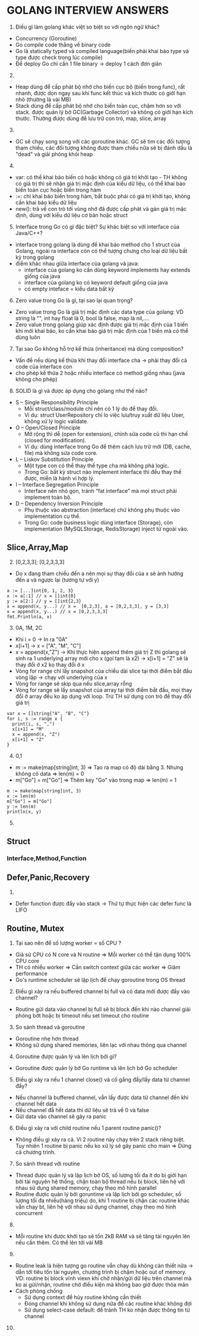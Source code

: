 # GOLANG INTERVIEW ANSWERS

1. <a name="common_1">Điều gì làm golang khác việt so biệt so với ngôn ngữ khác?</a> 
  - Concurrency (Goroutine)
  - Go compile code thẳng về binary code
  - Go là statically typed và compiled language(biến phải khai báo type và type được check trong lúc compile)
  - Để deploy Go chỉ cần 1 file binary -> deploy 1 cách đơn giản
2. <a name="common_2"></a>
  - Heap dùng để cấp phát bộ nhớ cho biến cục bộ (biến trong func), rất nhanh, được dọn ngay sau khi func kết thúc và kích thước có giới hạn nhỏ (thường là vài MB)
  - Stack dùng để cấp phát bộ nhớ cho biến toàn cục, chậm hơn so với stack. được quản lý bở GC(Garbage Collector) và không có giới hạn kích thước. Thường được dùng để lưu trữ con trỏ, map, slice, array
3. <a name="common_3"></a>
  - GC sẽ chạy song song với các goroutine khác. GC sẽ tìm các đối tượng tham chiếu, các đối tượng không được tham chiếu nữa sẽ bị đánh dấu là "dead" và giải phóng khỏi heap
4. <a name="common_4"></a>
  - var: có thể khai báo biến có hoặc không có giá trị khởi tạo - TH không có giá trị thì sẽ nhận giá trị mặc định của kiểu dữ liệu, có thể khai báo biến toàn cục hoặc biến trong hàm
  - :=: chỉ khai báo biến trong hàm, bắt buộc phải có giá trị khởi tạo, không cần khai báo kiểu dữ liệu
  - new(): trả về con trỏ tới vùng nhớ đã được cấp phát và gán giá trị mặc định, dùng với kiểu dữ liệu cơ bản hoặc struct
5. <a name="common_5">Interface trong Go có gì đặc biệt? Sự khác biệt so với interface của Java/C++?</a>
  - interface trong golang là dùng để khai báo method cho 1 struct của Golang, ngoài ra interface còn có thể tượng chưng cho loại dữ liệu bất kỳ trong golang
  - điểm khác nhau giữa interface của golang và java:
    - interface của golang ko cần dùng keyword implements hay extends giống của java
    - interface của golang ko có keyword default giống của java
    - có empty inteface = kiểu data bất kỳ
6. <a name="common_6">Zero value trong Go là gì, tại sao lại quan trọng?</a>
  - Zero value trong Go là giá trị mặc định các data type của golang: VD string là "", int hay float là 0, bool là false, map là nil,....
  - Zero value trong golang giúp xác định được giá trị mặc định của 1 biến khi mới khai báo, ko cần khai báo giá trị mặc định của 1 biến mà có thể dùng luôn
7. <a name="common_7"> Tại sao Go không hỗ trợ kế thừa (inheritance) mà dùng  composition?</a>
  - Vấn đề nếu dùng kế thừa khi thay đổi interface cha -> phải thay đổi cả code của interface con
  - cho phép kế thừa 2 hoặc nhiều interface có method giống nhau (java không cho phép)
8. <a name="common_8"> SOLID là gì và được áp dụng cho golang như thế nào?
  - S – Single Responsibility Principle
    - Mỗi struct/class/module chỉ nên có 1 lý do để thay đổi.
    - Ví dụ: struct UserRepository chỉ lo việc lưu/truy xuất dữ liệu User, không xử lý logic validate.
  - O – Open/Closed Principle
    - Mở rộng thì dễ (open for extension), chỉnh sửa code cũ thì hạn chế (closed for modification).
    - Ví dụ: dùng interface trong Go để thêm cách lưu trữ mới (DB, cache, file) mà không sửa code core. 
  - L – Liskov Substitution Principle
    - Một type con có thể thay thế type cha mà không phá logic.
    - Trong Go: bất kỳ struct nào implement interface thì đều thay thế được, miễn là hành vi hợp lý. 
  - I – Interface Segregation Principle
    - Interface nên nhỏ gọn, tránh “fat interface” mà mọi struct phải implement toàn bộ. 
  - D – Dependency Inversion Principle
    - Phụ thuộc vào abstraction (interface) chứ không phụ thuộc vào implementation cụ thể.
    - Trong Go: code business logic dùng interface (Storage), còn implementation (MySQLStorage, RedisStorage) inject từ ngoài vào. 
## Slice,Array,Map
2. <a name="slice_2">[0,2,3,3]; [0,2,3,3,3]</a>
- Do x đang tham chiếu đến a  nên mọi sự thay đổi của x sẽ ảnh hưởng đến a và ngược lại (tương tự với y)
```
a := [...]int{0, 1, 2, 3}
x := a[:1] // x = []int{0}
y := a[2:] // y = []int{2,3}
x = append(x, y...) // x =  [0,2,3], a = [0,2,3,3], y = [3,3]
x = append(x, y...) // x = [0,2,3,3,3]
fmt.Println(a, x)
```
3. <a name="slice_3">0A, 1M, 2C</a>
- Khi i = 0 -> In ra "0A"
- x[i+1] -> x = ["A", "M", "C"]
- x = append(x,"Z") -> Khi thực hiện append thêm giá trị Z thì golang sẽ sinh ra 1 underlying array mới cho x (gọi tạm là x2) ->  x[i+1] = "Z" sẽ là thay đổi ở x2 ko thay đổi ở x
- Vòng for range chỉ lấy snapshot của chiều dài slice tại thời điểm bắt đầu vòng lặp -> chạy với underlying của x
- Vòng for range sẽ skip qua nếu slice,array rỗng
- Vòng for range sẽ lấy snapshot của array tại thời điểm bắt đầu, mọi thay đổi ở array đều ko áp dụng với loop. Trừ TH sử dụng con trỏ để thay đổi giá trị
```
var x = []string{"A", "B", "C"}
for i, s := range x {
  print(i, s, ",")
  x[i+1] = "M"
  x = append(x, "Z")
  x[i+1] = "Z"
}
```
4. <a name="slice_3">0,1</a>
- m := make(map[string]int, 3) => Tạo ra map có độ dài bằng 3. Nhưng không có data => len(m) = 0
- m["Go"] = m["Go"] => Thêm key "Go" vào trong map => len(m) = 1
```
m := make(map[string]int, 3)
x := len(m)
m["Go"] = m["Go"]
y := len(m)
println(x, y)
```

5.

## Struct
### Interface,Method,Function
## Defer,Panic,Recovery
1. <a name="defer_panice_recovery_1"></a>
  - Defer function được đẩy vào stack -> Thứ tự thực hiện các defer func là LIFO
## Routine, Mutex
1. <a name="routine_mutex_1">Tại sao nên để số lượng worker = số CPU ?</a>
  - Giả sử CPU có N core và N routine => Mỗi worker có thể tận dụng 100% CPU core
  - TH có nhiều worker => Cần switch context giữa các worker => Giảm performance
  - Go's runtime scheduler sẽ lập lịch để chạy goroutine trong OS thread
2. <a name="routine_mutex_2">Điều gì xảy ra nếu buffered channel bị full và có data mới được đẩy vào channel?</a>
  - Routine gửi data vào channel bị full sẽ bị block đến khi nào channel giải phóng bớt hoặc bị timeout nếu set timeout cho routine
3. <a name="routine_mutex_3">So sánh thread và goroutine</a>
  - Goroutine nhẹ hơn thread
  - Không sử dụng shared memories, liên lạc với nhau thông qua channel
4. <a name="routine_mutex_4">Goroutine được quản lý và lên lịch bởi gì?</a>
  - Goroutine được quản lý bở Go runtime và lên lịch bở Go scheduler
5. <a name="routine_mutex_5">Điều gì xảy ra nếu 1 channel close() và cố gắng đẩy/lấy data từ channel đấy?</a>
  - Nếu channel là buffered channel, vẫn lấy được data từ channel đến khi channel hết data
  - Nếu channel đẫ hết data thì dữ liệu sẽ trả về 0 và false
  - Gửi data vào channel sẽ gây ra panic
6. <a name="routine_mutex_6">Điều gì xảy ra với child routine nếu 1 parent routine panic()?</a> 
  - Không điều gì xảy ra cả. Vì 2 routine này chạy trên 2 stack riêng biệt. Tuy nhiên 1 routine bị panic nếu ko xử lý sẽ gây panic cho main => Dừng cả chương trình.
7. <a name="routine_mutex_7">So sánh thread với routine</a>
  - Thread được quản lý và lập lịch bở OS, số lượng tối đa ít do bị giới hạn bởi tài nguyên hệ thống, chặn toàn bộ thread nếu bị block, liên hệ với nhau sử dụng shared memory, chạy theo mô hình parallel
  - Routine đượic quản lý bởi goruntime và lập lịch bởi go scheduler, số lượng tối đa nhiều(hàng triệu) do, khi 1 routine bị chặn các routine khác vẫn chạy bt, liên hệ với nhau sử dụng channel, chạy theo mô hình concurrent
8. <a name="routine_mutex_8"></a>
  - Mỗi routine khi được khởi tạo sẽ tốn 2kB RAM và sẽ tăng tài nguyên lên nếu cần thêm. Có thể lên tới vài MB
9. <a name="routine_mutex_9"></a>
  - Routine leak là hiện tượng go routine vẫn chạy dù không càn thiết nữa -> dẫn tới tiêu tốn tài nguyên, chương trình bị chậm hoặc out of memory. VD: routine bị block vĩnh viexn khi chờ nhận/gửi dữ liệu trên channel mà ko ai gửi/nhận, routine chờ điều kiện mà không bao giờ được thỏa mãn
  - Cách phòng chống
    - Sử dụng context để hủy routine không cần thiết
    - Đóng channel khi không sử dụng nữa để các routine khác không đợi
    - Sử dụng select-case default: để tránh TH ko nhận được thông tin từ channel   
10. <a name="routine_mutex_10"></a>
